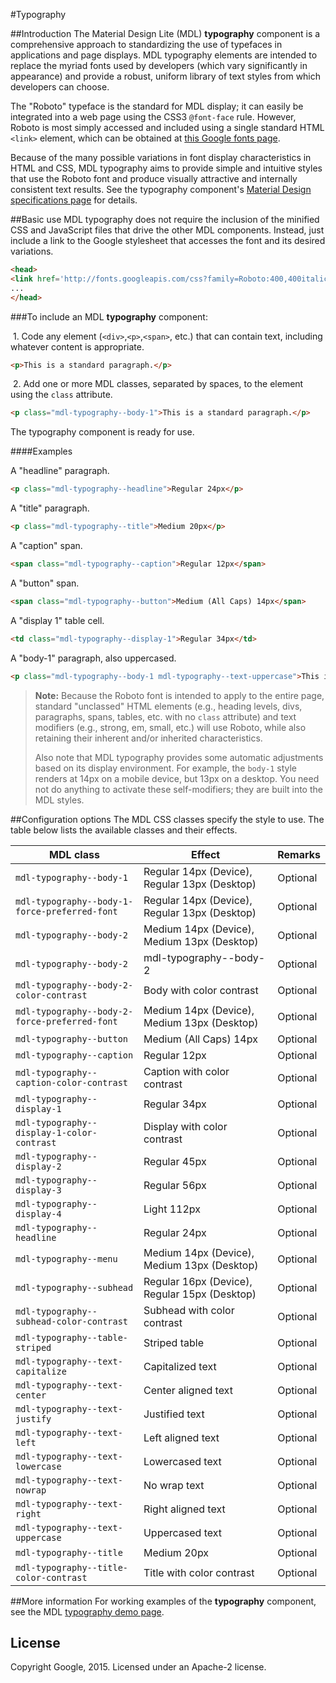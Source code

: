 #Typography

##Introduction
The Material Design Lite (MDL) **typography** component is a comprehensive approach to standardizing the use of typefaces in applications and page displays. MDL typography elements are intended to replace the myriad fonts used by developers (which vary significantly in appearance) and provide a robust, uniform library of text styles from which developers can choose.

The "Roboto" typeface is the standard for MDL display; it can easily be integrated into a web page using the CSS3 `@font-face` rule. However, Roboto is most simply accessed and included using a single standard HTML `<link>` element, which can be obtained at [this Google fonts page](http://www.google.com/fonts#UsePlace:use/Collection:Roboto).

Because of the many possible variations in font display characteristics in HTML and CSS, MDL typography aims to provide simple and intuitive styles that use the Roboto font and produce visually attractive and internally consistent text results. See the typography component's [Material Design specifications page](http://www.google.com/design/spec/style/typography.html) for details.

##Basic use
MDL typography does not require the inclusion of the minified CSS and JavaScript files that drive the other MDL components. Instead, just include a link to the Google stylesheet that accesses the font and its desired variations.
```html
<head>
<link href='http://fonts.googleapis.com/css?family=Roboto:400,400italic,500,500italic,700,700italic' rel='stylesheet' type='text/css'>
...
</head>
```

###To include an MDL **typography** component:

&nbsp;1. Code any element (`<div>`,`<p>`,`<span>`, etc.) that can contain text, including whatever content is appropriate.
```html
<p>This is a standard paragraph.</p>
```
&nbsp;2. Add one or more MDL classes, separated by spaces, to the element using the `class` attribute.
```html
<p class="mdl-typography--body-1">This is a standard paragraph.</p>
```

The typography component is ready for use.

####Examples

A "headline" paragraph.

```html
<p class="mdl-typography--headline">Regular 24px</p>
```

A "title" paragraph.
```html
<p class="mdl-typography--title">Medium 20px</p>
```

A "caption" span.
```html
<span class="mdl-typography--caption">Regular 12px</span>
```

A "button" span.
```html
<span class="mdl-typography--button">Medium (All Caps) 14px</span>
```
A "display 1" table cell.
```html
<td class="mdl-typography--display-1">Regular 34px</td>
```
A "body-1" paragraph, also uppercased.
```html
<p class="mdl-typography--body-1 mdl-typography--text-uppercase">This is a standard paragraph, but uppercased.</p>
```

>**Note:** Because the Roboto font is intended to apply to the entire page, standard "unclassed" HTML elements (e.g., heading levels, divs, paragraphs, spans, tables, etc. with no `class` attribute) and text modifiers (e.g., strong, em, small, etc.) will use Roboto, while also retaining their inherent and/or inherited characteristics.
>
>Also note that MDL typography provides some automatic adjustments based on its display environment. For example, the `body-1` style renders at 14px on a mobile device, but 13px on a desktop. You need not do anything to activate these self-modifiers; they are built into the MDL styles.

##Configuration options
The MDL CSS classes specify the style to use. The table below lists the available classes and their effects.

| MDL class | Effect | Remarks |
|-----------|--------|---------|
| `mdl-typography--body-1` | Regular 14px (Device), Regular 13px (Desktop) | Optional |
| `mdl-typography--body-1-force-preferred-font` | Regular 14px (Device), Regular 13px (Desktop) | Optional |
| `mdl-typography--body-2` | Medium 14px (Device), Medium 13px (Desktop) | Optional |
| `mdl-typography--body-2` | mdl-typography--body-2 | Optional |
| `mdl-typography--body-2-color-contrast` | Body with color contrast | Optional |
| `mdl-typography--body-2-force-preferred-font` | Medium 14px (Device), Medium 13px (Desktop) | Optional |
| `mdl-typography--button` | Medium (All Caps) 14px | Optional |
| `mdl-typography--caption` | Regular 12px | Optional |
| `mdl-typography--caption-color-contrast` | Caption with color contrast | Optional |
| `mdl-typography--display-1` | Regular 34px | Optional |
| `mdl-typography--display-1-color-contrast` | Display with color contrast | Optional |
| `mdl-typography--display-2` | Regular 45px | Optional |
| `mdl-typography--display-3` | Regular 56px | Optional |
| `mdl-typography--display-4` | Light 112px | Optional |
| `mdl-typography--headline` | Regular 24px | Optional |
| `mdl-typography--menu` | Medium 14px (Device), Medium 13px (Desktop) | Optional |
| `mdl-typography--subhead` | Regular 16px (Device), Regular 15px (Desktop) | Optional |
| `mdl-typography--subhead-color-contrast` | Subhead with color contrast | Optional |
| `mdl-typography--table-striped` | Striped table| Optional |
| `mdl-typography--text-capitalize` | Capitalized text | Optional |
| `mdl-typography--text-center` | Center aligned text | Optional |
| `mdl-typography--text-justify` | Justified text | Optional |
| `mdl-typography--text-left` | Left aligned text | Optional |
| `mdl-typography--text-lowercase` | Lowercased text | Optional |
| `mdl-typography--text-nowrap` | No wrap text | Optional |
| `mdl-typography--text-right` | Right aligned text | Optional |
| `mdl-typography--text-uppercase` | Uppercased text | Optional |
| `mdl-typography--title` | Medium 20px | Optional |
| `mdl-typography--title-color-contrast` | Title with color contrast | Optional |

##More information
For working examples of the **typography** component, see the MDL [typography demo page](http://google.github.io/material-design-lite/latest/styleguide/typography/demo.html).

## License

Copyright Google, 2015. Licensed under an Apache-2 license.
